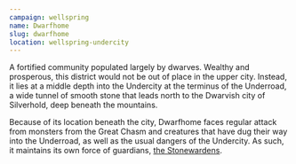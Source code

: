 ```yaml
---
campaign: wellspring
name: Dwarfhome
slug: dwarfhome
location: wellspring-undercity
---
```


A fortified community populated largely by dwarves. Wealthy and prosperous, this district would not be out of place in the upper city. Instead, it lies at a middle depth into the Undercity at the terminus of the Underroad, a wide tunnel of smooth stone that leads north to the Dwarvish city of Silverhold, deep beneath the mountains.

Because of its location beneath the city, Dwarfhome faces regular attack from monsters from the Great Chasm and creatures that have dug their way into the Underroad, as well as the usual dangers of the Undercity. As such, it maintains its own force of guardians, [the Stonewardens]({{site.baseurl}}/campaigns/wellspring/organizations/stonewardens).
